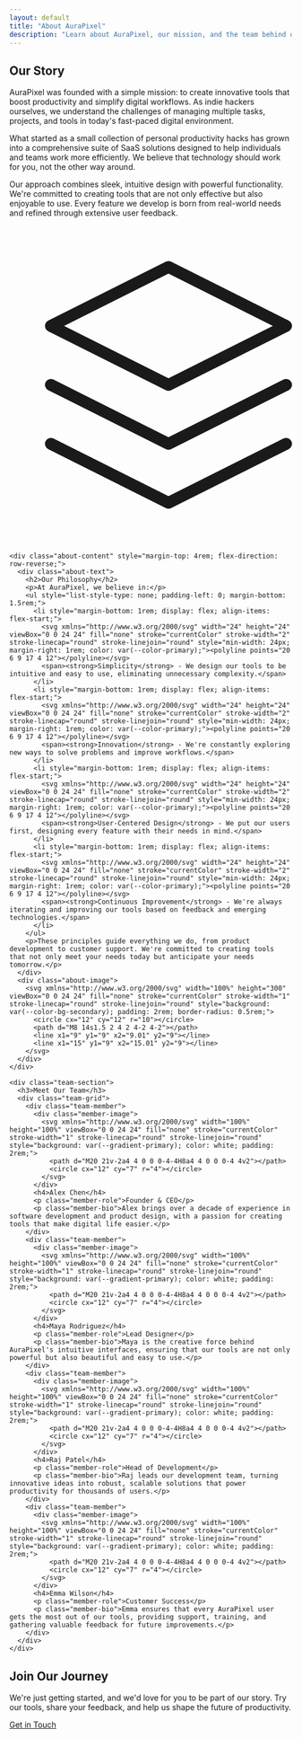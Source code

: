 ```yaml
---
layout: default
title: "About AuraPixel"
description: "Learn about AuraPixel, our mission, and the team behind our innovative SaaS solutions."
---
```


<section class="about-section">
  <div class="container">
    <div class="about-content">
      <div class="about-text">
        <h2>Our Story</h2>
        <p>AuraPixel was founded with a simple mission: to create innovative tools that boost productivity and simplify digital workflows. As indie hackers ourselves, we understand the challenges of managing multiple tasks, projects, and tools in today's fast-paced digital environment.</p>
        <p>What started as a small collection of personal productivity hacks has grown into a comprehensive suite of SaaS solutions designed to help individuals and teams work more efficiently. We believe that technology should work for you, not the other way around.</p>
        <p>Our approach combines sleek, intuitive design with powerful functionality. We're committed to creating tools that are not only effective but also enjoyable to use. Every feature we develop is born from real-world needs and refined through extensive user feedback.</p>
      </div>
      <div class="about-image">
        <svg xmlns="http://www.w3.org/2000/svg" width="100%" height="300" viewBox="0 0 24 24" fill="none" stroke="currentColor" stroke-width="1" stroke-linecap="round" stroke-linejoin="round" style="background: var(--color-bg-secondary); padding: 2rem; border-radius: 0.5rem;">
          <path d="M12 2L2 7l10 5 10-5-10-5z"></path>
          <path d="M2 17l10 5 10-5"></path>
          <path d="M2 12l10 5 10-5"></path>
        </svg>
      </div>
    </div>
    
    <div class="about-content" style="margin-top: 4rem; flex-direction: row-reverse;">
      <div class="about-text">
        <h2>Our Philosophy</h2>
        <p>At AuraPixel, we believe in:</p>
        <ul style="list-style-type: none; padding-left: 0; margin-bottom: 1.5rem;">
          <li style="margin-bottom: 1rem; display: flex; align-items: flex-start;">
            <svg xmlns="http://www.w3.org/2000/svg" width="24" height="24" viewBox="0 0 24 24" fill="none" stroke="currentColor" stroke-width="2" stroke-linecap="round" stroke-linejoin="round" style="min-width: 24px; margin-right: 1rem; color: var(--color-primary);"><polyline points="20 6 9 17 4 12"></polyline></svg>
            <span><strong>Simplicity</strong> - We design our tools to be intuitive and easy to use, eliminating unnecessary complexity.</span>
          </li>
          <li style="margin-bottom: 1rem; display: flex; align-items: flex-start;">
            <svg xmlns="http://www.w3.org/2000/svg" width="24" height="24" viewBox="0 0 24 24" fill="none" stroke="currentColor" stroke-width="2" stroke-linecap="round" stroke-linejoin="round" style="min-width: 24px; margin-right: 1rem; color: var(--color-primary);"><polyline points="20 6 9 17 4 12"></polyline></svg>
            <span><strong>Innovation</strong> - We're constantly exploring new ways to solve problems and improve workflows.</span>
          </li>
          <li style="margin-bottom: 1rem; display: flex; align-items: flex-start;">
            <svg xmlns="http://www.w3.org/2000/svg" width="24" height="24" viewBox="0 0 24 24" fill="none" stroke="currentColor" stroke-width="2" stroke-linecap="round" stroke-linejoin="round" style="min-width: 24px; margin-right: 1rem; color: var(--color-primary);"><polyline points="20 6 9 17 4 12"></polyline></svg>
            <span><strong>User-Centered Design</strong> - We put our users first, designing every feature with their needs in mind.</span>
          </li>
          <li style="margin-bottom: 1rem; display: flex; align-items: flex-start;">
            <svg xmlns="http://www.w3.org/2000/svg" width="24" height="24" viewBox="0 0 24 24" fill="none" stroke="currentColor" stroke-width="2" stroke-linecap="round" stroke-linejoin="round" style="min-width: 24px; margin-right: 1rem; color: var(--color-primary);"><polyline points="20 6 9 17 4 12"></polyline></svg>
            <span><strong>Continuous Improvement</strong> - We're always iterating and improving our tools based on feedback and emerging technologies.</span>
          </li>
        </ul>
        <p>These principles guide everything we do, from product development to customer support. We're committed to creating tools that not only meet your needs today but anticipate your needs tomorrow.</p>
      </div>
      <div class="about-image">
        <svg xmlns="http://www.w3.org/2000/svg" width="100%" height="300" viewBox="0 0 24 24" fill="none" stroke="currentColor" stroke-width="1" stroke-linecap="round" stroke-linejoin="round" style="background: var(--color-bg-secondary); padding: 2rem; border-radius: 0.5rem;">
          <circle cx="12" cy="12" r="10"></circle>
          <path d="M8 14s1.5 2 4 2 4-2 4-2"></path>
          <line x1="9" y1="9" x2="9.01" y2="9"></line>
          <line x1="15" y1="9" x2="15.01" y2="9"></line>
        </svg>
      </div>
    </div>
    
    <div class="team-section">
      <h3>Meet Our Team</h3>
      <div class="team-grid">
        <div class="team-member">
          <div class="member-image">
            <svg xmlns="http://www.w3.org/2000/svg" width="100%" height="100%" viewBox="0 0 24 24" fill="none" stroke="currentColor" stroke-width="1" stroke-linecap="round" stroke-linejoin="round" style="background: var(--gradient-primary); color: white; padding: 2rem;">
              <path d="M20 21v-2a4 4 0 0 0-4-4H8a4 4 0 0 0-4 4v2"></path>
              <circle cx="12" cy="7" r="4"></circle>
            </svg>
          </div>
          <h4>Alex Chen</h4>
          <p class="member-role">Founder & CEO</p>
          <p class="member-bio">Alex brings over a decade of experience in software development and product design, with a passion for creating tools that make digital life easier.</p>
        </div>
        <div class="team-member">
          <div class="member-image">
            <svg xmlns="http://www.w3.org/2000/svg" width="100%" height="100%" viewBox="0 0 24 24" fill="none" stroke="currentColor" stroke-width="1" stroke-linecap="round" stroke-linejoin="round" style="background: var(--gradient-primary); color: white; padding: 2rem;">
              <path d="M20 21v-2a4 4 0 0 0-4-4H8a4 4 0 0 0-4 4v2"></path>
              <circle cx="12" cy="7" r="4"></circle>
            </svg>
          </div>
          <h4>Maya Rodriguez</h4>
          <p class="member-role">Lead Designer</p>
          <p class="member-bio">Maya is the creative force behind AuraPixel's intuitive interfaces, ensuring that our tools are not only powerful but also beautiful and easy to use.</p>
        </div>
        <div class="team-member">
          <div class="member-image">
            <svg xmlns="http://www.w3.org/2000/svg" width="100%" height="100%" viewBox="0 0 24 24" fill="none" stroke="currentColor" stroke-width="1" stroke-linecap="round" stroke-linejoin="round" style="background: var(--gradient-primary); color: white; padding: 2rem;">
              <path d="M20 21v-2a4 4 0 0 0-4-4H8a4 4 0 0 0-4 4v2"></path>
              <circle cx="12" cy="7" r="4"></circle>
            </svg>
          </div>
          <h4>Raj Patel</h4>
          <p class="member-role">Head of Development</p>
          <p class="member-bio">Raj leads our development team, turning innovative ideas into robust, scalable solutions that power productivity for thousands of users.</p>
        </div>
        <div class="team-member">
          <div class="member-image">
            <svg xmlns="http://www.w3.org/2000/svg" width="100%" height="100%" viewBox="0 0 24 24" fill="none" stroke="currentColor" stroke-width="1" stroke-linecap="round" stroke-linejoin="round" style="background: var(--gradient-primary); color: white; padding: 2rem;">
              <path d="M20 21v-2a4 4 0 0 0-4-4H8a4 4 0 0 0-4 4v2"></path>
              <circle cx="12" cy="7" r="4"></circle>
            </svg>
          </div>
          <h4>Emma Wilson</h4>
          <p class="member-role">Customer Success</p>
          <p class="member-bio">Emma ensures that every AuraPixel user gets the most out of our tools, providing support, training, and gathering valuable feedback for future improvements.</p>
        </div>
      </div>
    </div>
  </div>
</section>

<section class="cta-section">
  <div class="container">
    <h2>Join Our Journey</h2>
    <p>We're just getting started, and we'd love for you to be part of our story. Try our tools, share your feedback, and help us shape the future of productivity.</p>
    <a href="/contact" class="btn btn-lg">Get in Touch</a>
  </div>
</section>
